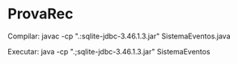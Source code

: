 # ProvaRec

Compilar:
javac -cp ".:sqlite-jdbc-3.46.1.3.jar" SistemaEventos.java

Executar:
java -cp ".;sqlite-jdbc-3.46.1.3.jar" SistemaEventos  